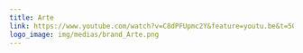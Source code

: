 ```yaml
---
title: Arte
link: https://www.youtube.com/watch?v=C8dPFUpmc2Y&feature=youtu.be&t=50m57s
logo_image: img/medias/brand_Arte.png
---
```


